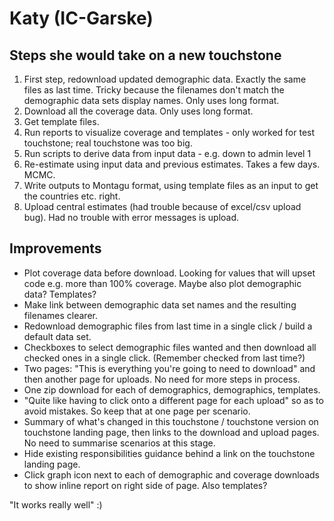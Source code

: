 # Katy (IC-Garske)
## Steps she would take on a new touchstone
1. First step, redownload updated demographic data. Exactly the same files as
   last time. Tricky because the filenames don't match the demographic data sets
   display names. Only uses long format.
1. Download all the coverage data. Only uses long format.
1. Get template files.
1. Run reports to visualize coverage and templates - only worked for test 
   touchstone; real touchstone was too big.
1. Run scripts to derive data from input data - e.g. down to admin level 1
1. Re-estimate using input data and previous estimates. Takes a few days. MCMC.
1. Write outputs to Montagu format, using template files as an input to get the
   countries etc. right.
1. Upload central estimates (had trouble because of excel/csv upload bug). Had 
   no trouble with error messages is upload.

## Improvements
* Plot coverage data before download. Looking for values that will upset code
  e.g. more than 100% coverage. Maybe also plot demographic data? Templates?
* Make link between demographic data set names and the resulting filenames 
  clearer.
* Redownload demographic files from last time in a single click / build a 
  default data set.
* Checkboxes to select demographic files wanted and then download all checked
  ones in a single click. (Remember checked from last time?)
* Two pages: "This is everything you're going to need to download" and then
  another page for uploads. No need for more steps in process.
* One zip download for each of demographics, demographics, templates.
* "Quite like having to click onto a different page for each upload" so as to
  avoid mistakes. So keep that at one page per scenario.
* Summary of what's changed in this touchstone / touchstone version on 
  touchstone landing page, then links to the download and upload pages. No need
  to summarise scenarios at this stage.
* Hide existing responsibilities guidance behind a link on the touchstone 
  landing page.
* Click graph icon next to each of demographic and coverage downloads to show
  inline report on right side of page. Also templates?

"It works really well" :)